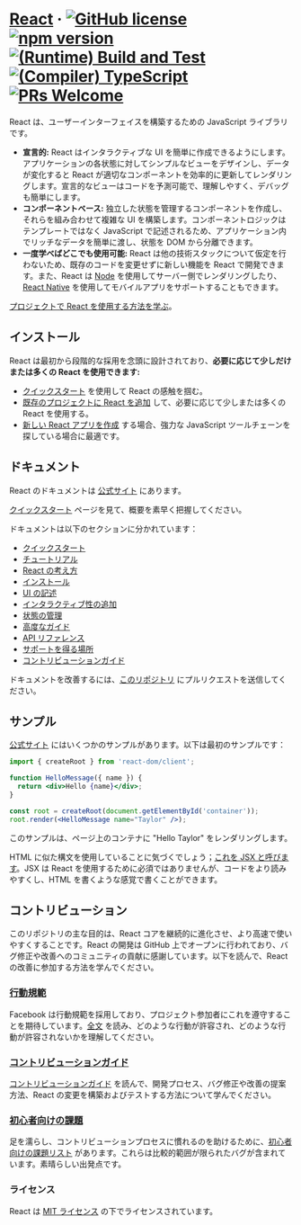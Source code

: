 # [React](https://react.dev/) &middot; [![GitHub license](https://img.shields.io/badge/license-MIT-blue.svg)](https://github.com/facebook/react/blob/main/LICENSE) [![npm version](https://img.shields.io/npm/v/react.svg?style=flat)](https://www.npmjs.com/package/react) [![(Runtime) Build and Test](https://github.com/facebook/react/actions/workflows/runtime_build_and_test.yml/badge.svg)](https://github.com/facebook/react/actions/workflows/runtime_build_and_test.yml) [![(Compiler) TypeScript](https://github.com/facebook/react/actions/workflows/compiler_typescript.yml/badge.svg?branch=main)](https://github.com/facebook/react/actions/workflows/compiler_typescript.yml) [![PRs Welcome](https://img.shields.io/badge/PRs-welcome-brightgreen.svg)](https://legacy.reactjs.org/docs/how-to-contribute.html#your-first-pull-request)

React は、ユーザーインターフェイスを構築するための JavaScript ライブラリです。

* **宣言的:** React はインタラクティブな UI を簡単に作成できるようにします。アプリケーションの各状態に対してシンプルなビューをデザインし、データが変化すると React が適切なコンポーネントを効率的に更新してレンダリングします。宣言的なビューはコードを予測可能で、理解しやすく、デバッグも簡単にします。
* **コンポーネントベース:** 独立した状態を管理するコンポーネントを作成し、それらを組み合わせて複雑な UI を構築します。コンポーネントロジックはテンプレートではなく JavaScript で記述されるため、アプリケーション内でリッチなデータを簡単に渡し、状態を DOM から分離できます。
* **一度学べばどこでも使用可能:** React は他の技術スタックについて仮定を行わないため、既存のコードを変更せずに新しい機能を React で開発できます。また、React は [Node](https://nodejs.org/en) を使用してサーバー側でレンダリングしたり、[React Native](https://reactnative.dev/) を使用してモバイルアプリをサポートすることもできます。

[プロジェクトで React を使用する方法を学ぶ](https://react.dev/learn)。

## インストール

React は最初から段階的な採用を念頭に設計されており、**必要に応じて少しだけまたは多くの React を使用できます:**

* [クイックスタート](https://react.dev/learn) を使用して React の感触を掴む。
* [既存のプロジェクトに React を追加](https://react.dev/learn/add-react-to-an-existing-project) して、必要に応じて少しまたは多くの React を使用する。
* [新しい React アプリを作成](https://react.dev/learn/start-a-new-react-project) する場合、強力な JavaScript ツールチェーンを探している場合に最適です。

## ドキュメント

React のドキュメントは [公式サイト](https://react.dev/) にあります。

[クイックスタート](https://react.dev/learn) ページを見て、概要を素早く把握してください。

ドキュメントは以下のセクションに分かれています：

* [クイックスタート](https://react.dev/learn)
* [チュートリアル](https://react.dev/learn/tutorial-tic-tac-toe)
* [React の考え方](https://react.dev/learn/thinking-in-react)
* [インストール](https://react.dev/learn/installation)
* [UI の記述](https://react.dev/learn/describing-the-ui)
* [インタラクティブ性の追加](https://react.dev/learn/adding-interactivity)
* [状態の管理](https://react.dev/learn/managing-state)
* [高度なガイド](https://react.dev/learn/escape-hatches)
* [API リファレンス](https://react.dev/reference/react)
* [サポートを得る場所](https://react.dev/community)
* [コントリビューションガイド](https://legacy.reactjs.org/docs/how-to-contribute.html)

ドキュメントを改善するには、[このリポジトリ](https://github.com/reactjs/react.dev) にプルリクエストを送信してください。

## サンプル

[公式サイト](https://react.dev/) にはいくつかのサンプルがあります。以下は最初のサンプルです：

```jsx
import { createRoot } from 'react-dom/client';

function HelloMessage({ name }) {
  return <div>Hello {name}</div>;
}

const root = createRoot(document.getElementById('container'));
root.render(<HelloMessage name="Taylor" />);
```

このサンプルは、ページ上のコンテナに "Hello Taylor" をレンダリングします。

HTML に似た構文を使用していることに気づくでしょう；[これを JSX と呼びます](https://react.dev/learn#writing-markup-with-jsx)。JSX は React を使用するために必須ではありませんが、コードをより読みやすくし、HTML を書くような感覚で書くことができます。

## コントリビューション

このリポジトリの主な目的は、React コアを継続的に進化させ、より高速で使いやすくすることです。React の開発は GitHub 上でオープンに行われており、バグ修正や改善へのコミュニティの貢献に感謝しています。以下を読んで、React の改善に参加する方法を学んでください。

### [行動規範](https://code.fb.com/codeofconduct)

Facebook は行動規範を採用しており、プロジェクト参加者にこれを遵守することを期待しています。[全文](https://code.fb.com/codeofconduct) を読み、どのような行動が許容され、どのような行動が許容されないかを理解してください。

### [コントリビューションガイド](https://legacy.reactjs.org/docs/how-to-contribute.html)

[コントリビューションガイド](https://legacy.reactjs.org/docs/how-to-contribute.html) を読んで、開発プロセス、バグ修正や改善の提案方法、React の変更を構築およびテストする方法について学んでください。

### [初心者向けの課題](https://github.com/facebook/react/labels/good%20first%20issue)

足を濡らし、コントリビューションプロセスに慣れるのを助けるために、[初心者向けの課題リスト](https://github.com/facebook/react/labels/good%20first%20issue) があります。これらは比較的範囲が限られたバグが含まれています。素晴らしい出発点です。

### ライセンス

React は [MIT ライセンス](./LICENSE) の下でライセンスされています。
